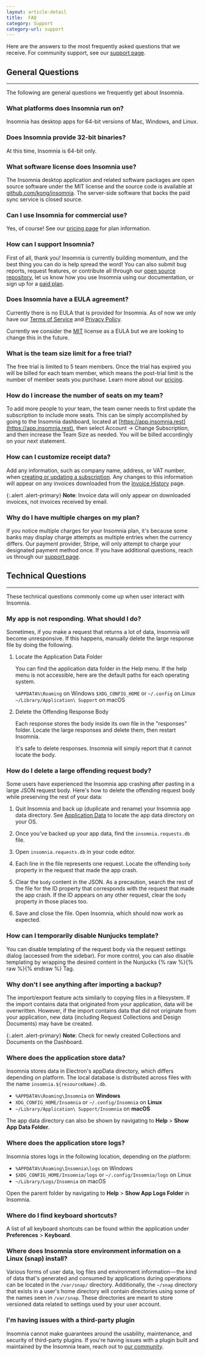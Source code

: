 ```yaml
---
layout: article-detail
title:  FAQ
category: Support
category-url: support
---
```


Here are the answers to the most frequently asked questions that we receive. For community support, see our [support page](https://insomnia.rest/support).

## General Questions

<hr>

The following are general questions we frequently get about Insomnia.

### What platforms does Insomnia run on?

Insomnia has desktop apps for 64-bit versions of Mac, Windows, and Linux.

### Does Insomnia provide 32-bit binaries?

At this time, Insomnia is 64-bit only.

### What software license does Insomnia use?

The Insomnia desktop application and related software packages are open source software under the MIT license and the source code is available at [github.com/kong/insomnia](https://github.com/Kong/insomnia). The server-side software that backs the paid sync service is closed source.

### Can I use Insomnia for commercial use?

Yes, of course! See our [pricing page](https://insomnia.rest/pricing) for plan information.

### How can I support Insomnia?

First of all, thank you! Insomnia is currently building momentum, and the best thing you can do is help spread the word! You can also submit bug reports, request features, or contribute all through our [open source repository](https://github.com/Kong/insomnia), let us know how you use Insomnia using our documentation, or sign up for a [paid plan](https://insomnia.rest/pricing).

### Does Insomnia have a EULA agreement?

Currently there is no EULA that is provided for Insomnia. As of now we only have our [Terms of Service](https://insomnia.rest/terms) and [Privacy Policy](https://insomnia.rest/privacy).

Currently we consider the [MIT](https://opensource.org/licenses/MIT) license as a EULA but we are looking to change this in the future.

### What is the team size limit for a free trial?

The free trial is limited to 5 team members. Once the trial has expired you will be billed for each team member, which means the post-trial limit is the number of member seats you purchase. Learn more about our [pricing](https://insomnia.rest/pricing).

### How do I increase the number of seats on my team?

To add more people to your team, the team owner needs to first update the subscription to include more seats. This can be simply accomplished by going to the Insomnia dashboard, located at [https://app.insomnia.rest](https://app.insomnia.rest), then select Account -> Change Subscription, and then increase the Team Size as needed. You will be billed accordingly on your next statement.

### How can I customize receipt data?

Add any information, such as company name, address, or VAT number, when [creating or updating a subscription](https://app.insomnia.rest/app/subscribe/). Any changes to this information will appear on any invoices downloaded from the [Invoice History](https://app.insomnia.rest/app/invoices/) page.

{:.alert .alert-primary}
**Note**: Invoice data will only appear on downloaded invoices, not invoices received by email.

### Why do I have multiple charges on my plan?

If you notice multiple charges for your Insomnia plan, it's because some banks may display charge attempts as multiple entries when the currency differs. Our payment provider, Stripe, will only attempt to charge your designated payment method once. If you have additional questions, reach us through our [support page](https://insomnia.rest/support).

## Technical Questions

<hr>

These technical questions commonly come up when user interact with Insomnia.

### My app is not responding. What should I do?

Sometimes, if you make a request that returns a lot of data, Insomnia will become unresponsive. If this happens, manually delete the large response file by doing the following.

1. Locate the Application Data Folder

    You can find the application data folder in the Help menu. If the help menu is not accessible, here are the default paths for each operating system.

    `%APPDATA%\Roaming` on Windows
    `$XDG_CONFIG_HOME` or `~/.config` on Linux
    `~/Library/Application\ Support` on macOS

1. Delete the Offending Response Body

    Each response stores the body inside its own file in the "responses" folder. Locate the large responses and delete them, then restart Insomnia.

    It's safe to delete responses. Insomnia will simply report that it cannot locate the body.

### How do I delete a large offending request body?

Some users have experienced the Insomnia app crashing after pasting in a large JSON request body. Here's how to delete the offending request body while preserving the rest of your data:

1. Quit Insomnia and back up (duplicate and rename) your Insomnia app data directory. See [Application Data](https://docs.insomnia.rest/insomnia/application-data) to locate the app data directory on your OS.

1. Once you've backed up your app data, find the `insomnia.requests.db` file.

1. Open `insomnia.requests.db` in your code editor.

1. Each line in the file represents one request. Locate the offending `body` property in the request that made the app crash.

1. Clear the `body` content in the JSON. As a precaution, search the rest of the file for the ID property that corresponds with the request that made the app crash. If the ID appears on any other request, clear the `body` property in those places too.

1. Save and close the file. Open Insomnia, which should now work as expected.

### How can I temporarily disable Nunjucks template?

You can disable templating of the request body via the request settings dialog (accessed from the sidebar). For more control, you can also disable templating by wrapping the desired content in the Nunjucks {% raw %}{% raw %}{% endraw %} Tag.

### Why don't I see anything after importing a backup?

The import/export feature acts similarly to copying files in a filesystem. If the import contains data that originated from your application, data will be overwritten. However, if the import contains data that did not originate from your application, new data (including Request Collections and Design Documents) may have be created.

{:.alert .alert-primary}
**Note**: Check for newly created Collections and Documents on the Dashboard.

### Where does the application store data?

Insomnia stores data in Electron's appData directory, which differs depending on platform. The local database is distributed across files with the name `insomnia.${resourceName}.db`.

* `%APPDATA%\Roaming\Insomnia` on **Windows**
* `XDG_CONFIG_HOME/Insomnia` or `~/.config/Insomnia` on **Linux**
* `~/Library/Application\ Support/Insomnia` on **macOS**

The app data directory can also be shown by navigating to **Help** > **Show App Data Folder**.

### Where does the application store logs?

Insomnia stores logs in the following location, depending on the platform:

* `%APPDATA%\Roaming\Insomnia\logs` on Windows
* `$XDG_CONFIG_HOME/Insomnia/logs` or `~/.config/Insomnia/logs` on Linux
* `~/Library/Logs/Insomnia` on macOS

Open the parent folder by navigating to **Help** > **Show App Logs Folder** in Insomnia.

### Where do I find keyboard shortcuts?

A list of all keyboard shortcuts can be found within the application under **Preferences** > **Keyboard**.

### Where does Insomnia store environment information on a Linux (snap) install?

Various forms of user data, log files and environment information — the kind of data that's generated and consumed by applications during operations can be located in the `/var/snap/` directory. Additionally, the `~/snap` directory that exists in a user's home directory will contain directories using some of the names seen in `/var/snap`. These directories are meant to store versioned data related to settings used by your user account.

### I'm having issues with a third-party plugin

Insomnia cannot make guarantees around the usability, maintenance, and security of third-party plugins. If you're having issues with a plugin built and maintained by the Insomnia team, reach out to [our community](https://insomnia.rest/support).
